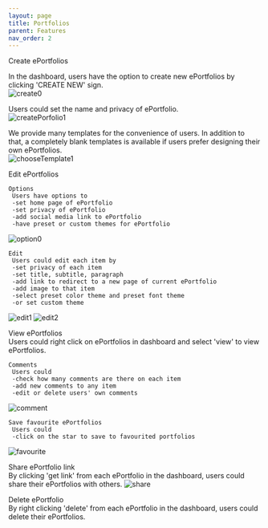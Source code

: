 ```yaml
---
layout: page
title: Portfolios
parent: Features
nav_order: 2
---
```


Create ePortfolios     
     
In the dashboard, users have the option to create new ePortfolios by clicking 'CREATE NEW' sign.    
![create0](../img/create0.PNG)      

Users could set the name and privacy of ePortfolio.     
![createPorfolio1](../img/createPorfolio1.PNG)      

We provide many templates for the convenience of users. In addition to that, a completely blank templates is available if users prefer designing their own ePortfolios.       
![chooseTemplate1](../img/chooseTemplate1.PNG)




Edit ePortfolios    

    Options
     Users have options to      
     -set home page of ePortfolio       
     -set privacy of ePortfolio         
     -add social media link to ePortfolio       
     -have preset or custom themes for ePortfolio
![option0](../img/option0.PNG)


    Edit
     Users could edit each item by     
     -set privacy of each item          
     -set title, subtitle, paragraph             
     -add link to redirect to a new page of current ePortfolio              
     -add image to that item        
     -select preset color theme and preset font theme      
     -or set custom theme                
![edit1](../img/edit1.PNG)
![edit2](../img/edit2.PNG)




View ePortfolios     
Users could right click on ePortfolios in dashboard and select 'view' to view ePortfolios.     

    Comments
     Users could          
     -check how many comments are there on each item       
     -add new comments to any item         
     -edit or delete users' own comments     
![comment](../img/comment.jpg)

    Save favourite ePortfolios
     Users could          
     -click on the star to save to favourited portfolios
![favourite](../img/favourite.PNG)




Share ePortfolio link     
By clicking 'get link' from each ePortfolio in the dashboard, users could share their ePortfolios with others.
![share](../img/share.PNG)


Delete ePortfolio       
By right clicking 'delete' from each ePortfolio in the dashboard, users could delete their ePortfolios.
